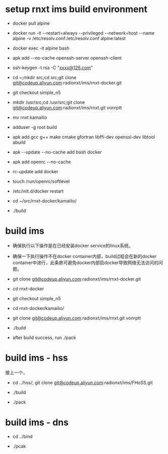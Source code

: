 

# setup rnxt ims build environment

- docker pull alpine

- docker run -it --restart=always --privileged --network=host --name alpine -v /etc/resolv.conf:/etc/resolv.conf alpine:latest

- docker exec -it alpine bash

- apk add --no-cache openssh-server openssh-client

- ssh-keygen -t rsa -C "xxxx@126.com"

- cd ~;mkdir src;cd src;git clone git@codeup.aliyun.com:radionxt/ims/rnxt-docker.git

- git checkout simple_n5

- mkdir /usr/src;cd /usr/src;git clone git@codeup.aliyun.com:radionxt/ims/rnxt.git vonrptt

- mv rnxt kamailio

- adduser -g root build

- apk add gcc g++ make cmake gfortran libffi-dev openssl-dev libtool abuild

- apk --update --no-cache add bash docker

- apk add openrc --no-cache

- rc-update add docker

- touch /run/openrc/softlevel

- /etc/init.d/docker restart

- cd ~/src/rnxt-docker/kamailio/

- ./build

# build ims

- 确保执行以下操作是在已经安装docker service的linux系统。

- 确保一下执行操作不在docker container内部，build过程会在新的docker container中进行，此条款可避免docker内部启docker导致网络无法访问的问题。

- git clone git@codeup.aliyun.com:radionxt/ims/rnxt-docker.git

- cd rnxt-docker

- git checkout simple_n5

- cd rnxt-docker/kamailio/

- git clone git@codeup.aliyun.com:radionxt/ims/rnxt.git vonrptt

- ./build

- after build success, run ./pack

# build ims - hss

接上一个，

-  cd ../hss/; git clone git@codeup.aliyun.com:radionxt/ims/FHoSS.git

- ./build

- ./pack

# build ims - dns

- cd ../bind

- ./pcak